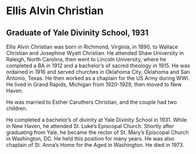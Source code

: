 # Ellis Alvin Christian
## Graduate of Yale Divinity School, 1931
Ellis Alvin Christian was born in Richmond, Virginia, in 1890, to Wallace Christian and Josephine Wyatt Christian. He attended Shaw University in Raleigh, North Carolina, then went to Lincoln University, where he completed a BA in 1912 and a bachelor’s of sacred theology in 1915. He was ordained in 1916 and served churches in Oklahoma City, Oklahoma and San Antonio, Texas. He then worked as a chaplain for the US Army during WWI. He lived in Grand Rapids, Michigan from 1920-1929, then moved to New Haven. 

He was married to Esther Caruthers Christian, and the couple had two children. 

He completed a bachelor’s of divinity at Yale Divinity School in 1931. While in New Haven, he attended St. Luke’s Episcopal Church. Shortly after graduating from Yale, he became the rector of St. Mary’s Episcopal Church in Washington, DC. He held this position for many years. He was also chaplain of St. Anna’s Home for the Aged in Washington. He died in 1973.
